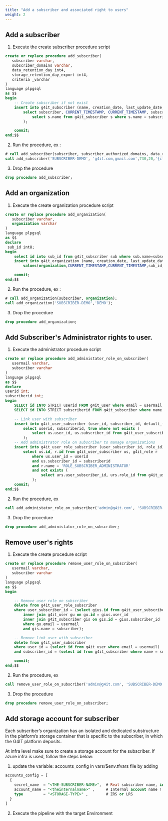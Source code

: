 ```yaml
---
title: "Add a subscriber and associated right to users"
weight: 2
---
```


## Add a subscriber

1. Execute the create subscriber procedure script

```sql
create or replace procedure add_subscriber(
   subscriber varchar,
   subscriber_domains varchar,
   data_retention_day int4,
   storage_retention_day_export int4,
   criteria _varchar
)
language plpgsql
as $$
begin
	-- Create subscriber if not exist
	insert into g4it_subscriber (name, creation_date, last_update_date, authorized_domains, data_retention_day,storage_retention_day_export,criteria)
		select subscriber, CURRENT_TIMESTAMP, CURRENT_TIMESTAMP, subscriber_domains, data_retention_day,storage_retention_day_export,criteria where not exists (
			select s.name from g4it_subscriber s where s.name = subscriber
		);

    commit;
end;$$
```

2. Run the procedure, ex :

```sql
# call add_subscriber(subscriber, subscriber_authorized_domains, data_retention_day, storage_retention_day_export, criteria);
call add_subscriber('SUBSCRIBER-DEMO', 'g4it.com,gmail.com',730,20,'{climate-change,ionising-radiation,acidification,particulate-matter,resource-use}');
```

3. Drop the procedure

```sql
drop procedure add_subscriber;
```

## Add an organization

1. Execute the create organization procedure script

```sql
create or replace procedure add_organization(
   subscriber varchar,
   organization varchar
)
language plpgsql
as $$
declare 
 sub_id int8;
begin	
    select id into sub_id from g4it_subscriber sub where sub.name=subscriber;	
	insert into g4it_organization (name, creation_date, last_update_date, subscriber_id, status)
		values(organization,CURRENT_TIMESTAMP,CURRENT_TIMESTAMP,sub_id,'ACTIVE');

    commit;
end;$$
```

2. Run the procedure, ex :

```sql
# call add_organization(subscriber, organization);
call add_organization('SUBSCRIBER-DEMO','DEMO');
```

3. Drop the procedure

```sql
drop procedure add_organization;
```

## Add Subscriber's Administrator rights to user.

1. Execute the administrator procedure script

```sql
create or replace procedure add_administator_role_on_subscriber(
   usermail varchar,
   subscriber varchar
)
language plpgsql
as $$
declare
userid int;
subscriberid int;
begin
    SELECT id INTO STRICT userid FROM g4it_user where email = usermail;
    SELECT id INTO STRICT subscriberid FROM g4it_subscriber where name = subscriber;

    -- Link user with subscriber
	insert into g4it_user_subscriber (user_id, subscriber_id, default_flag)
		select userid, subscriberid, true where not exists (
			select us.user_id, us.subscriber_id from g4it_user_subscriber us where us.user_id = userid and us.subscriber_id = subscriberid
		);
	-- Add administrator role on subscriber to manage organizations
	insert into g4it_user_role_subscriber (user_subscriber_id, role_id)
		select us.id, r.id from g4it_user_subscriber us, g4it_role r
			where us.user_id = userid
			and us.subscriber_id = subscriberid
			and r.name = 'ROLE_SUBSCRIBER_ADMINISTRATOR'
			and not exists (
			    select urs.user_subscriber_id, urs.role_id from g4it_user_role_subscriber urs where urs.user_subscriber_id = us.id and urs.role_id = r.id
			);
    commit;
end;$$
```

2. Run the procedure, ex

```sql
call add_administator_role_on_subscriber('admin@g4it.com', 'SUBSCRIBER-DEMO');
```

3. Drop the procedure

```sql
drop procedure add_administator_role_on_subscriber;
```

## Remove user's rights

1. Execute the create procedure script

```sql
create or replace procedure remove_user_role_on_subscriber(
   usermail varchar,
   subscriber varchar
)
language plpgsql
as $$
begin

    -- Remove user role on subscriber
    delete from g4it_user_role_subscriber
    where user_subscriber_id = (select gius.id from g4it_user_subscriber gius
        inner join g4it_user gu on gu.id = gius.user_id
        inner join g4it_subscriber gis on gis.id = gius.subscriber_id
        where gu.email = usermail
        and gis.name = subscriber);

	-- Remove link user with subscriber
	delete from g4it_user_subscriber
	where user_id = (select id from g4it_user where email = usermail)
	and subscriber_id = (select id from g4it_subscriber where name = subscriber);

    commit;
end;$$
```

2. Run the procedure, ex

```sql
call remove_user_role_on_subscriber('admin@g4it.com', 'SUBSCRIBER-DEMO');
```

3. Drop the procedure

```sql
drop procedure remove_user_role_on_subscriber;
```

## Add storage account for subscriber
Each subscriber’s organization has an isolated and dedicated substructure in the platform’s storage container that is specific to the subscriber, in which the G4IT platform deposits.

At infra level make sure to create a storage account for the subscriber. If azure infra is used, follow the steps below:

1. update the variable: accounts_config in vars/$env.tfvars file by adding
```sql
accounts_config = [
  {
    secret_name  = "<THE-SUBSCRIBER-NAME>",  # Real subscriber name, in UPPER-KEBAB-CASE
    account_name = "<theinternalname>" ,     # Internal account name !!! max 14 characters !!!
    type         = "<STORAGE-TYPE>" ,        # ZRS or LRS
  }
]
```

2. Execute the pipeline with the target Environment

